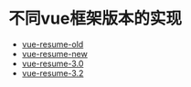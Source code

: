 # 不同vue框架版本的实现

* [vue-resume-old](https://www.eveningwater.com/vue-resume/old/)
* [vue-resume-new](https://www.eveningwater.com/vue-resume/new/)
* [vue-resume-3.0](https://www.eveningwater.com/vue-resume/vue3.0/)
* [vue-resume-3.2](https://www.eveningwater.com/vue-resume/vue3.2/)